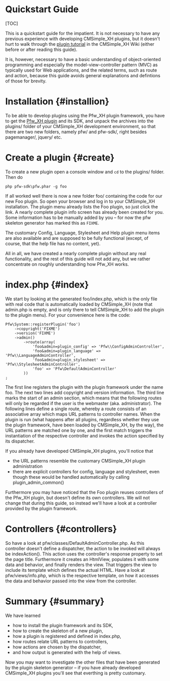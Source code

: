 Quickstart Guide
================

[TOC]

This is a quickstart guide for the impatient. It is not necessary to have any
previous experience with developing CMSimple_XH plugins, but it doesn't hurt
to walk through the 
[plugin tutorial](http://www.cmsimple-xh.org/wiki/doku.php/plugin_tutorial) 
in the CMSimple_XH Wiki (either before or after reading this guide).

It is, however, necessary to have a basic understanding of 
object-oriented programming and especially the 
model-view-controller pattern (MVC) as typically used for Web applications,
and the related terms, such as route and action,
because this guide avoids general explanations and defintions of those for 
brevity.

Installation {#installion}
============

To be able to develop plugins using the Pfw_XH plugin framework, you have to
get the [Pfw_XH plugin](http://3-magi.net/?CMSimple_XH/Pfw_XH) and its SDK,
and unpack the archives into the plugins/ folder of your CMSimple_XH 
development environment, so that there are two new folders, namely pfw/ and
pfw-sdk/, right besides pagemanager/, jquery/ etc.

Create a plugin {#create}
===============

To create a new plugin open a console window and `cd` to the plugins/ folder.
Then do

    php pfw-sdk\pfw.phar -g foo

If all worked well there is now a new folder foo/ containing the code for our
new Foo plugin.
So open your browser and log in to your CMSimple_XH installation.
The plugin menu already lists the Foo plugin, so just click the link.
A nearly complete plugin info screen has already been created for you.
Some information has to be manually added by you – for now the pfw skeleton
generator has marked this as `FIXME`.

The customary Config, Language, Stylesheet and Help plugin menu items are
also available and are supposed to be fully functional (except, of course,
that the help file has no content, yet).

All in all, we have created a nearly complete plugin without any real 
functionality, and the rest of this guide will not add any, but we rather
concentrate on roughly understanding how Pfw_XH works.

index.php {#index}
=========

We start by looking at the generated foo/index.php, which is the only file with
real code that is automatically loaded by CMSimple_XH (note that admin.php is
empty, and is only there to tell CMSimple_XH to add the plugin to the plugin menu).
For your convenience here is the code:

~~~~{.php}
Pfw\System::registerPlugin('foo')
    ->copyright('FIXME')
    ->version('FIXME')
    ->admin()
        ->route(array(
            'foo&admin=plugin_config' => 'Pfw\\ConfigAdminController',
            'foo&admin=plugin_language' => 'Pfw\\LanguageAdminController',
            'foo&admin=plugin_stylesheet' => 'Pfw\\StylesheetAdminController',
            'foo' => 'Pfw\DefaultAdminController'
        ))
;
~~~~

The first line registers the plugin with the plugin framework under the name foo.
The next two lines add copyright and version information.
The third line marks the start of an admin section, which means that the 
following routes will only be regarded if the user is the webmaster 
(aka. administrator).
The following lines define a single route, whereby a route consists of an
associative array which maps URL patterns to controller names.
When the plugin is run (what happens after all plugins, regardless whether they
use the plugin framework, have been loaded by CMSimple_XH, by the way),
the URL patterns are matched one by one, and the first match triggers the
instantiation of the respective controller and invokes the action specified 
by its dispatcher.

If you already have developed CMSimple_XH plugins, you'll notice that
 * the URL patterns resemble the customary CMSimple_XH plugin administration
 * there are explicit controllers for config, language and stylesheet,
   even though these would be handled automatically by calling
   plugin_admin_common()

Furthermore you may have noticed that the Foo plugin reuses controllers
of the Pfw_XH plugin, but doesn't define its own controllers.
We will not change that during this guide, so instead we'll have a look at
a controller provided by the plugin framework.

Controllers {#controllers}
===========

So have a look at pfw/classes/DefaultAdminController.php.
As this controller doesn't define a dispatcher,
the action to be invoked will always be indexAction().
This action uses the controller's response property to set the page title.
Furthermore it creates an HtmlView, populates it with some data and
behavior, and finally renders the view.
That triggers the view to include its template which defines the actual
HTML.
Have a look at pfw/views/info.php, which is the respective template,
on how it accesses the data and behavior passed into the view from the
controller.

Summary {#summary}
=======

We have learned 
 * how to install the plugin framework and its SDK,
 * how to create the skeleton of a new plugin,
 * how a plugin is registered and defined in index.php,
 * how routes relate URL patterns to controllers,
 * how actions are chosen by the dispatcher,
 * and how output is generated with the help of views.

Now you may want to investigate the other files that have been generated
by the plugin skeleton generator – if you have already developed CMSimple_XH
plugins you'll see that everthing is pretty customary.
